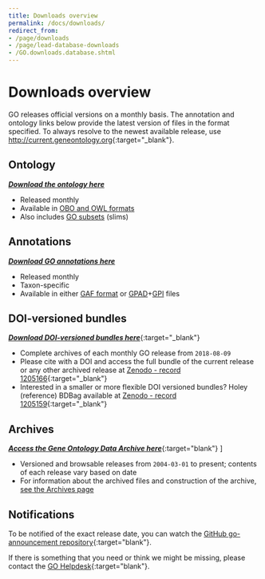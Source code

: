 ```yaml
---
title: Downloads overview
permalink: /docs/downloads/
redirect_from: 
- /page/downloads
- /page/lead-database-downloads
- /GO.downloads.database.shtml
---
```

<!--We will soon add more documentation about the structure of these repositories.-->
# Downloads overview
GO releases official versions on a monthly basis.  The annotation and ontology links below provide the latest version of files in the format specified. To always resolve to the newest available release, use <http://current.geneontology.org>{:target="_blank"}.

## Ontology
[*__Download the ontology here__*](/docs/download-ontology/ "Download ontology")
+ Released monthly
+ Available in [OBO and OWL formats](/docs/download-ontology/ "OBO and OWL formats")
+ Also includes [GO subsets](/docs/go-subset-guide/ "GO subsets") (slims)

## Annotations
[*__Download GO annotations here__*](/docs/download-go-annotations/ "Download GO annotations")
+ Released monthly
+ Taxon-specific
+ Available in either [GAF format](/docs/go-annotation-file-gaf-format-2.2/ "GAF format") or [GPAD](/docs/gene-product-association-data-gpad-format/ "GPAD format")+[GPI](/docs/gene-product-information-gpi-format/ "GPI files") files

## DOI-versioned bundles
[*__Download DOI-versioned bundles here__*](https://doi.org/10.5281/zenodo.1205166 "DOI versioned BDBag"){:target="_blank"}

+ Complete archives of each monthly GO release from `2018-08-09`
+ Please cite with a DOI and access the full bundle of the current release or any other archived release at [Zenodo - record 1205166](https://doi.org/10.5281/zenodo.1205166 "DOI versioned BDBag"){:target="_blank"}
+ Interested in a smaller or more flexible DOI versioned bundles? Holey (reference) BDBag available at [Zenodo - record 1205159](https://doi.org/10.5281/zenodo.1205159 "DOI versioned holey BDBag"){:target="_blank"}

## Archives
[*__Access the Gene Ontology Data Archive here__*](http://release.geneontology.org/){:target="blank"} ]

+ Versioned and browsable releases from `2004-03-01` to present; contents of each release vary based on date
+ For information about the archived files and construction of the archive, [see the Archives page](/docs/go-archives/)

## Notifications
To be notified of the exact release date, you can watch the [GitHub go-announcement repository](https://github.com/geneontology/go-announcements "GO announcements"){:target="blank"}.

If there is something that you need or think we might be missing, please contact the [GO Helpdesk](http://help.geneontology.org "contact us"){:target="blank"}.

